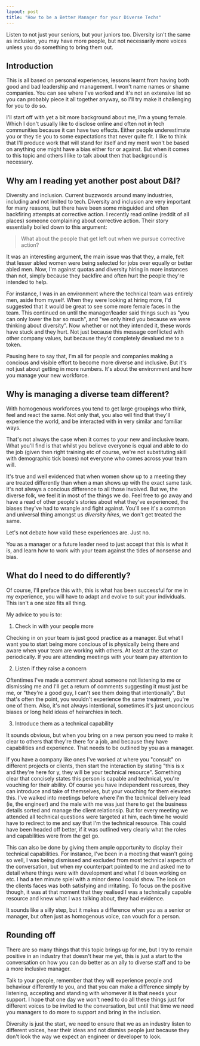 ```yaml
---
layout: post
title: "How to be a Better Manager for your Diverse Techs"
---
```


Listen to not just your seniors, but your juniors too. Diversity isn't the same as inclusion, you may have more people, but not necessarily more voices unless you do something to bring them out. 

## Introduction

This is all based on personal experiences, lessons learnt from having both good and bad leadership and management. I won't name names or shame companies. You can see where I've worked and it's not an extensive list so you can probably piece it all together anyway, so I'll try make it challenging for you to do so. 

I'll start off with yet a bit more background about me, I'm a young female. Which I don't usually like to disclose online and often not in tech communities because it can have two effects. Either people underestimate you or they tie you to some expectations that never quite fit. I like to think that I'll produce work that will stand for itself and my merit won't be based on anything one might have a bias either for or against. But when it comes to this topic and others I like to talk about then that background is necessary. 

## Why am I reading yet another post about D&I?

Diversity and inclusion. Current buzzwords around many industries, including and not limited to tech. Diversity and inclusion are very important for many reasons, but there have been some misguided and often backfiring attempts at corrective action. I recently read online (reddit of all places) someone complaining about corrective action. Their story essentially boiled down to this argument:

> What about the people that get left out when we pursue corrective action? 

It was an interesting argument, the main issue was that they, a male, felt that lesser abled women were being selected for jobs over equally or better abled men. Now, I'm against quotas and diversity hiring in more instances than not, simply because they backfire and often hurt the people they're intended to help. 

For instance, I was in an environment where the technical team was entirely men, aside from myself. When they were looking at hiring more, I'd suggested that it would be great to see some more female faces in the team. This continued on until the manager/leader said things such as "you can only lower the bar so much", and "we only hired you because we were thinking about diversity". Now whether or not they intended it, these words have stuck and they hurt. Not just because this message conflicted with other company values, but because they'd completely devalued me to a token. 

Pausing here to say that, I'm all for people and companies making a concious and visible effort to become more diverse and inclusive. But it's not just about getting in more numbers. It's about the environment and how you manage your new workforce.

## Why is managing a diverse team different?

With homogenous workforces you tend to get large groupings who think, feel and react the same. Not only that, you also will find that they'll experience the world, and be interacted with in very similar and familiar ways. 

That's not always the case when it comes to your new and inclusive team. What you'll find is that whilst you believe everyone is equal and able to do the job (given then right training etc of course, we're not substituting skill with demographic tick boxes) not everyone who comes across your team will. 

It's true and well evidenced that when women show up to a meeting they are treated differently than when a man shows up with the exact same task. It's not always a concious difference to all those involved. But we, the diverse folk, we feel it in most of the things we do. Feel free to go away and have a read of other people's stories about what they've experienced, the biases they've had to wrangle and fight against. You'll see it's a common and universal thing amongst us _diversity hires_, we don't get treated the same. 

Let's not debate how valid these experiences are. Just no. 

You as a manager or a future leader need to just accept that this is what it is, and learn how to work with your team against the tides of nonsense and bias. 

## What do I need to do differently?

Of course, I'll preface this with, this is what has been successful for me in my experience, you will have to adapt and evolve to suit your individuals. This isn't a one size fits all thing. 

My advice to you is to:

1) Check in with your people more

Checking in on your team is just good practice as a manager. But what I want you to start being more concious of is physically being there and aware when your team are working with others. At least at the start or periodically. If you are attending meetings with your team pay attention to 

2) Listen if they raise a concern

Oftentimes I've made a comment about someone not listening to me or dismissing me and I'll get a return of comments suggesting it must just be me, or "they're a good guy, I can't see them doing that intentionally". But that's often the point, you wouldn't experience the same treatment, you're one of them. Also, it's not always intentional, sometimes it's just unconcious biases or long held ideas of heirarchies in tech.

3) Introduce them as a technical capability 

It sounds obvious, but when you bring on a new person you need to make it clear to others that they're there for a job, and because they have capabilities and experience. That needs to be outlined by you as a manager.

If you have a company like ones I've worked at where you "consult" on different projects or clients, then start the interaction by stating "this is x and they're here for y, they will be your technical resource". Something clear that concisely states this person is capable and technical, you're vouching for their ability. Of course you have independent resources, they can introduce and take of themselves, but your vouching for them elevates this. I've walked into meetings before where I'm the technical delivery lead (ie, the engineer) and the male with me was just there to get the business details sorted and manage the client relationsip. But for every meeting we attended all technical questions were targeted at him, each time he would have to redirect to me and say that I'm the technical resource. This could have been headed off better, if it was outlined very clearly what the roles and capabilities were from the get go. 

This can also be done by giving them ample opportunity to display their technical capabilities. For instance, I've been in a meeting that wasn't going so well, I was being dismissed and excluded from most technical aspects of the conversation, but when my counterpart pointed to me and asked me to detail where things were with development and what I'd been working on etc. I had a ten minute spiel with a minor demo I could show. The look on the clients faces was both satisfying and irritating. To focus on the positive though, it was at that moment that they realised I was a technically capable resource and knew what I was talking about, they had evidence. 

It sounds like a silly step, but it makes a difference when you as a senior or manager, but often just as homogenous voice, can vouch for a person. 

## Rounding off

There are so many things that this topic brings up for me, but I try to remain positive in an industry that doesn't hear me yet, this is just a start to the conversation on how you can do better as an ally to diverse staff and to be a more inclusive manager. 

Talk to your people, remember that they will experience people and behaviour differently to you, and that you can make a difference simply by listening, accepting and standing with whomever it is that needs your support. I hope that one day we won't need to do all these things just for different voices to be invited to the conversation, but until that time we need you managers to do more to support and bring in the inclusion. 

Diversity is just the start, we need to ensure that we as an industry listen to different voices, hear their ideas and not dismiss people just because they don't look the way we expect an engineer or developer to look. 

